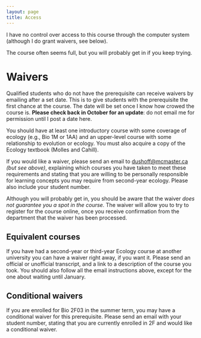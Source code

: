 ```yaml
---
layout: page
title: Access
---
```


I have no control over access to this course through the computer system (although I do grant waivers, see below).

The course often seems full, but you will probably get in if you keep trying.

# Waivers 

Qualified students who do not have the prerequisite can receive waivers by emailing after a set date. This is to give students with the prerequisite the first chance at the course. The date will be set once I know how crowed the course is. __Please check back in October for an update__: do not email me for permission until I post a date here.

You should have at least one introductory course with some coverage of ecology (e.g., Bio 1M or 1AA) and an upper-level course with some relationship to evolution or ecology.  You must also acquire a copy of the Ecology textbook (Molles and Cahill).

If you would like a waiver, please send an email to dushoff@mcmaster.ca _(but see above)_, explaining which courses you have taken to meet these requirements and stating that you are willing to be personally responsible for learning concepts you may require from second-year ecology.  Please also include your student number. 

Although you will probably get in, you should be aware that the waiver _does not guarantee you a spot in the course._  The waiver will allow you to try to register for the course online, once you receive confirmation from the department that the waiver has been processed.

## Equivalent courses 

If you have had a second-year or third-year Ecology course at another university you can have a waiver right away, if you want it. Please send an official or unofficial transcript, and a link to a description of the course you took. You should also follow all the email instructions above, except for the one about waiting until January.

## Conditional waivers 

If you are enrolled for Bio 2F03 in the summer term, you may have a conditional waiver for this prerequisite.  Please send an email with your student number, stating that you are currently enrolled in 2F and would like a conditional waiver.

